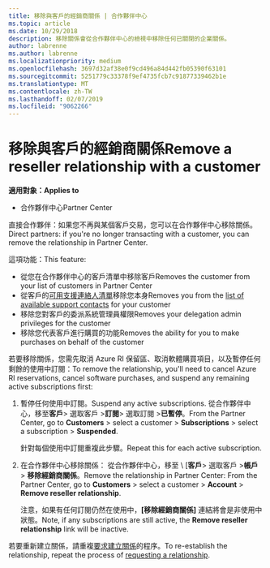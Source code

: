 ```yaml
---
title: 移除與客戶的經銷商關係 | 合作夥伴中心
ms.topic: article
ms.date: 10/29/2018
description: 移除關係會從合作夥伴中心的檢視中移除任何已關閉的企業關係。
author: labrenne
ms.author: labrenne
ms.localizationpriority: medium
ms.openlocfilehash: 3697d32af38e0f9cd496a84d442fb05390f63101
ms.sourcegitcommit: 5251779c33378f9ef4735fcb7c91877339462b1e
ms.translationtype: MT
ms.contentlocale: zh-TW
ms.lasthandoff: 02/07/2019
ms.locfileid: "9062266"
---
```

# <a name="remove-a-reseller-relationship-with-a-customer"></a><span data-ttu-id="8806c-103">移除與客戶的經銷商關係</span><span class="sxs-lookup"><span data-stu-id="8806c-103">Remove a reseller relationship with a customer</span></span>

**<span data-ttu-id="8806c-104">適用對象：</span><span class="sxs-lookup"><span data-stu-id="8806c-104">Applies to</span></span>**

-   <span data-ttu-id="8806c-105">合作夥伴中心</span><span class="sxs-lookup"><span data-stu-id="8806c-105">Partner Center</span></span>

<span data-ttu-id="8806c-106">直接合作夥伴：如果您不再與某個客戶交易，您可以在合作夥伴中心移除關係。</span><span class="sxs-lookup"><span data-stu-id="8806c-106">Direct partners: if you're no longer transacting with a customer, you can remove the relationship in Partner Center.</span></span> 

<span data-ttu-id="8806c-107">這項功能：</span><span class="sxs-lookup"><span data-stu-id="8806c-107">This feature:</span></span>
*  <span data-ttu-id="8806c-108">從您在合作夥伴中心的客戶清單中移除客戶</span><span class="sxs-lookup"><span data-stu-id="8806c-108">Removes the customer from your list of customers in Partner Center</span></span>
*  <span data-ttu-id="8806c-109">從客戶的[可用支援連絡人清單](assign-support-contacts.md)移除您本身</span><span class="sxs-lookup"><span data-stu-id="8806c-109">Removes you from the [list of available support contacts](assign-support-contacts.md) for your customer</span></span>
*  <span data-ttu-id="8806c-110">移除您對客戶的委派系統管理員權限</span><span class="sxs-lookup"><span data-stu-id="8806c-110">Removes your delegation admin privileges for the customer</span></span>
*  <span data-ttu-id="8806c-111">移除您代表客戶進行購買的功能</span><span class="sxs-lookup"><span data-stu-id="8806c-111">Removes the ability for you to make purchases on behalf of the customer</span></span>

<span data-ttu-id="8806c-112">若要移除關係，您需先取消 Azure RI 保留區、取消軟體購買項目，以及暫停任何剩餘的使用中訂閱：</span><span class="sxs-lookup"><span data-stu-id="8806c-112">To remove the relationship, you'll need to cancel Azure RI reservations, cancel software purchases, and suspend any remaining active subscriptions first:</span></span>
1. <span data-ttu-id="8806c-113">暫停任何使用中訂閱。</span><span class="sxs-lookup"><span data-stu-id="8806c-113">Suspend any active subscriptions.</span></span> <span data-ttu-id="8806c-114">從合作夥伴中心，移至**客戶**> 選取客戶 >**訂閱**> 選取訂閱 >**已暫停**。</span><span class="sxs-lookup"><span data-stu-id="8806c-114">From the Partner Center, go to **Customers** > select a customer > **Subscriptions** > select a subscription > **Suspended**.</span></span> 

   <span data-ttu-id="8806c-115">針對每個使用中訂閱重複此步驟。</span><span class="sxs-lookup"><span data-stu-id="8806c-115">Repeat this for each active subscription.</span></span>

2. <span data-ttu-id="8806c-116">在合作夥伴中心移除關係： 從合作夥伴中心，移至 \ [**客戶**> 選取客戶 >**帳戶** > **移除經銷商關係**。</span><span class="sxs-lookup"><span data-stu-id="8806c-116">Remove the relationship in Partner Center: From the Partner Center, go to **Customers** > select a customer > **Account** > **Remove reseller relationship**.</span></span>

   <span data-ttu-id="8806c-117">注意，如果有任何訂閱仍然在使用中，**\[移除經銷商關係\]** 連結將會是非使用中狀態。</span><span class="sxs-lookup"><span data-stu-id="8806c-117">Note, if any subscriptions are still active, the **Remove reseller relationship** link will be inactive.</span></span> 

<span data-ttu-id="8806c-118">若要重新建立關係，請重複[要求建立關係](request-a-relationship-with-a-customer.md)的程序。</span><span class="sxs-lookup"><span data-stu-id="8806c-118">To re-establish the relationship, repeat the process of [requesting a relationship](request-a-relationship-with-a-customer.md).</span></span>
